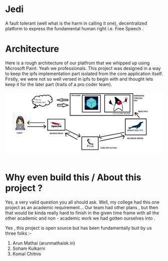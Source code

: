 # Jedi

 A fault tolerant (well what is the harm in calling it one), decentralized platform to express the fundamental human right i.e. Free Speech . 

# Architecture
 Here is a rough architecture of our platfrom that we whipped up using Microsoft Paint. Yeah we professionals.
 This project was  designed in a way to keep the ipfs implementation part isolated from the core application itself. Firstly, we were not so well versed in ipfs to begin with and thought lets keep it for the later part
 (traits of a pro coder team).
<br><br>
![Architecture](Extras/arch-images/arch1.png)
<br><br>
# Why even build this / About this project ?

Yes, a very valid question you all should ask.
Well, my college had this one project as an academic requirement...
Our team had other plans , but then that would be kinda really hard to finish in the given time frame with all the other academic and non - academic work we had gotten ourselves into . 

Yes , this project is open source but has been fundamentally buit by us three folks :-

1) Arun Mathai (arunmathaisk.in)
2) Soham Kulkarni
3) Komal Chitnis 


